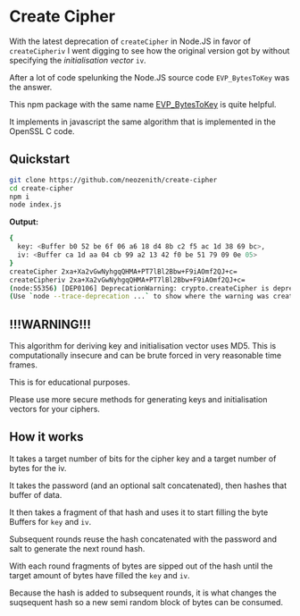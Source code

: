 # Create Cipher

With the latest deprecation of `createCipher` in Node.JS in favor of `createCipheriv` I went digging to see how the original version got by without specifying the _initialisation vector_ `iv`.

After a lot of code spelunking the Node.JS source code `EVP_BytesToKey` was the answer.

This npm package with the same name [EVP_BytesToKey](https://www.npmjs.com/package/evp_bytestokey) is quite helpful.

It implements in javascript the same algorithm that is implemented in the OpenSSL C code.

## Quickstart

```bash
git clone https://github.com/neozenith/create-cipher
cd create-cipher
npm i
node index.js
```

**Output:**

```bash
{
  key: <Buffer b0 52 be 6f 06 a6 18 d4 8b c2 f5 ac 1d 38 69 bc>,
  iv: <Buffer ca 1d aa 04 cb 99 a2 13 42 f0 be 51 79 09 0e 05>
}
createCipher 2xa+Xa2vGwNyhgqQHMA+PT7lBl2Bbw+F9iAOmf2QJ+c=
createCipheriv 2xa+Xa2vGwNyhgqQHMA+PT7lBl2Bbw+F9iAOmf2QJ+c=
(node:55356) [DEP0106] DeprecationWarning: crypto.createCipher is deprecated.
(Use `node --trace-deprecation ...` to show where the warning was created)
```

## !!!WARNING!!!

This algorithm for deriving key and initialisation vector uses MD5. This is computationally insecure and can be brute forced in very reasonable time frames.

This is for educational purposes.

Please use more secure methods for generating keys and initialisation vectors for your ciphers.

## How it works

It takes a target number of bits for the cipher key and a target number of bytes for the iv.

It takes the password (and an optional salt concatenated), then hashes that buffer of data.

It then takes a fragment of that hash and uses it to start filling the byte Buffers for `key` and `iv`.

Subsequent rounds reuse the hash concatenated with the password and salt to generate the next round hash.

With each round fragments of bytes are sipped out of the hash until the target amount of bytes have filled the `key` and `iv`.

Because the hash is added to subsequent rounds, it is what changes the suqsequent hash so a new semi random block of bytes can be consumed.

